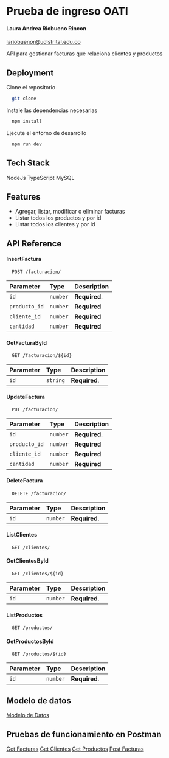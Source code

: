 
# Prueba de ingreso OATI

#### Laura Andrea Riobueno Rincon

lariobuenor@udistrital.edu.co

API para gestionar facturas que relaciona clientes y productos


## Deployment

Clone el repositorio

```bash
  git clone
```
Instale las dependencias necesarias

```bash
  npm install
```
Ejecute el entorno de desarrollo

```bash
  npm run dev
```
## Tech Stack

 NodeJs
 TypeScript
 MySQL




## Features

- Agregar, listar, modificar o eliminar facturas
- Listar todos los productos y por id
- Listar todos los clientes y por id

## API Reference


#### InsertFactura

```http
  POST /facturacion/
```

| Parameter | Type     | Description                |
| :-------- | :------- | :------------------------- |
| `id`      | `number` | **Required**.  |
| `producto_id` | `number` | **Required** |
| `cliente_id` | `number` | **Required** |
| `cantidad` | `number` | **Required** |


#### GetFacturaById

```http
  GET /facturacion/${id}
```

| Parameter | Type     | Description                       |
| :-------- | :------- | :-------------------------------- |
| `id`      | `string` | **Required**.  |


#### UpdateFactura

```http
  PUT /facturacion/
```

| Parameter | Type     | Description                       |
| :-------- | :------- | :-------------------------------- |
| `id`      | `number` | **Required**.  |
| `producto_id` | `number` | **Required** |
| `cliente_id` | `number` | **Required** |
| `cantidad` | `number` | **Required** |

#### DeleteFactura

```http
  DELETE /facturacion/
```

| Parameter | Type     | Description                       |
| :-------- | :------- | :-------------------------------- |
| `id`      | `number` | **Required**.  |

#### ListClientes

```http
  GET /clientes/
```


#### GetClientesById

```http
  GET /clientes/${id}
```

| Parameter | Type     | Description                       |
| :-------- | :------- | :-------------------------------- |
| `id`      | `number` | **Required**.  |

#### ListProductos

```http
  GET /productos/
```


#### GetProductosById

```http
  GET /productos/${id}
```

| Parameter | Type     | Description                       |
| :-------- | :------- | :-------------------------------- |
| `id`      | `number` | **Required**.  |





## Modelo de datos

[Modelo de Datos]([link](https://github.com/LauwuRi/FacturacionPruebaOATI/blob/main/assets/DiagramaSQL.png)https://github.com/LauwuRi/FacturacionPruebaOATI/blob/main/assets/DiagramaSQL.png)

## Pruebas de funcionamiento en Postman

[Get Facturas]([link](https://github.com/LauwuRi/FacturacionPruebaOATI/blob/main/assets/getFacturas.png)https://github.com/LauwuRi/FacturacionPruebaOATI/blob/main/assets/getFacturas.png)
[Get Clientes]([link](https://github.com/LauwuRi/FacturacionPruebaOATI/blob/main/assets/getClientes.png)https://github.com/LauwuRi/FacturacionPruebaOATI/blob/main/assets/getClientes.png)
[Get Productos]([link](https://github.com/LauwuRi/FacturacionPruebaOATI/blob/main/assets/getProductos.png)https://github.com/LauwuRi/FacturacionPruebaOATI/blob/main/assets/getProductos.png)
[Post Facturas]([link](https://github.com/LauwuRi/FacturacionPruebaOATI/blob/main/assets/postFactura.png)https://github.com/LauwuRi/FacturacionPruebaOATI/blob/main/assets/postFactura.png)

